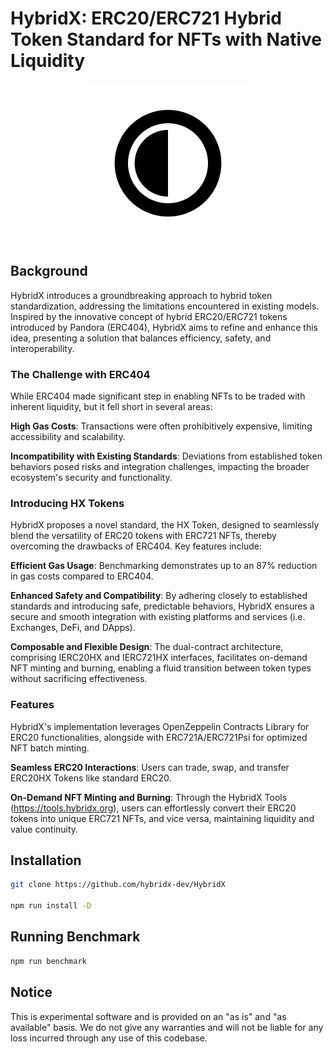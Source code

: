 # HybridX: ERC20/ERC721 Hybrid Token Standard for NFTs with Native Liquidity

<p align="center">
  <img width="256" height="256" src="./assets/android-chrome-512x512.png">
</p>

## Background
HybridX introduces a groundbreaking approach to hybrid token standardization, addressing the limitations encountered in existing models. Inspired by the innovative concept of hybrid ERC20/ERC721 tokens introduced by Pandora (ERC404), HybridX aims to refine and enhance this idea, presenting a solution that balances efficiency, safety, and interoperability.

### The Challenge with ERC404
While ERC404 made significant step in enabling NFTs to be traded with inherent liquidity, but it fell short in several areas:

**High Gas Costs**: Transactions were often prohibitively expensive, limiting accessibility and scalability.

**Incompatibility with Existing Standards**: Deviations from established token behaviors posed risks and integration challenges, impacting the broader ecosystem's security and functionality.

### Introducing HX Tokens
HybridX proposes a novel standard, the HX Token, designed to seamlessly blend the versatility of ERC20 tokens with ERC721 NFTs, thereby overcoming the drawbacks of ERC404. Key features include:

**Efficient Gas Usage**: Benchmarking demonstrates up to an 87% reduction in gas costs compared to ERC404.

**Enhanced Safety and Compatibility**: By adhering closely to established standards and introducing safe, predictable behaviors, HybridX ensures a secure and smooth integration with existing platforms and services (i.e. Exchanges, DeFi, and DApps).

**Composable and Flexible Design**: The dual-contract architecture, comprising IERC20HX and IERC721HX interfaces, facilitates on-demand NFT minting and burning, enabling a fluid transition between token types without sacrificing effectiveness.

### Features
HybridX's implementation leverages OpenZeppelin Contracts Library for ERC20 functionalities, alongside with ERC721A/ERC721Psi for optimized NFT batch minting.

**Seamless ERC20 Interactions**: Users can trade, swap, and transfer ERC20HX Tokens like standard ERC20.

**On-Demand NFT Minting and Burning**: Through the HybridX Tools (https://tools.hybridx.org), users can effortlessly convert their ERC20 tokens into unique ERC721 NFTs, and vice versa, maintaining liquidity and value continuity.

## Installation
```sh
git clone https://github.com/hybridx-dev/HybridX

npm run install -D
```

## Running Benchmark
```sh
npm run benchmark
```

## Notice
This is experimental software and is provided on an "as is" and "as available" basis. We do not give any warranties and will not be liable for any loss incurred through any use of this codebase.
